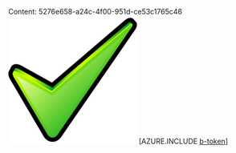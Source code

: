 Content: 5276e658-a24c-4f00-951d-ce53c1765c46![image](21acca1e-54ea-4f8e-946b-a76fa82db232.png)
[AZURE.INCLUDE [b-token](a18ce774-7862-43e5-ae63-b9cfe068eb68.md)]
